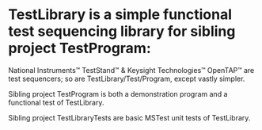 # TestLibrary is a simple functional test sequencing library for sibling project TestProgram:
  National Instruments™ TestStand™ & Keysight Technologies™ OpenTAP™ are test sequencers; so are TestLibrary/Test/Program, except vastly simpler.
  
  Sibling project TestProgram is both a demonstration program and a functional test of TestLibrary.
  
  Sibling project TestLibraryTests are basic MSTest unit tests of TestLibrary.
